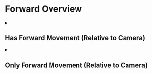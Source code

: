 # Forward Overview

<details>
<summary><h2>Has Forward Movement (Relative to Camera)</h2></summary>


<h3>🔵 Label Name:</h3>
<code>has_forward_wrt_camera</code>


<h3>📖 Definition:</h3>
Does the camera move forward (not zooming in) with respect to the initial frame?

<details>
<summary><h4> Question (Definition)</h4></summary>

- Does the camera move forward in space based on its starting position?

- Is the camera moving forward (not zooming in) with respect to itself, creating a noticeable parallax effect?

- Is the forward motion of the camera clear in this shot by comparing the start and end of the shot?

- Is the camera dollying in with respect to itself?

- Is the camera dollying forward with respect to itself?

</details>

<details>
<summary><h4> Alternative Question</h4></summary>

- Does the camera move forward (not zooming in)?

- Is the camera moving forward?

- Is there clear forward movement when comparing the start and end of the shot?

- Does the camera travel forward in space, rather than zooming in?

- Is the camera pushing forward through the space?

- Does the shot feature a clear forward motion of the camera?

- Is the camera’s movement progressing forward rather than backward?

- Is the forward motion of the camera clear in this shot?

- Does the camera travel forward in space, rather than zooming in?

- Is the camera advancing in the scene?

- Does the perspective shift forward rather than relying on zoom?

- Is the camera physically traveling forward instead of adjusting focal length?

- Is the camera advancing, creating a strong sense of depth?

</details>

<details>
<summary><h4> Prompt (Definition)</h4></summary>

- A video where the camera moves forward (not zooming in) with respect to the initial frame.

- A shot where the camera moves forward in space based on its starting position.

- A video where the camera moves forward (not zooming in) with respect to itself, creating a noticeable parallax effect.

- A scene where the forward motion of the camera is clear by comparing the start and end of the shot.

- The camera pushes in with respect to itself.

- The camera dollies forward with respect to itself.

- A video where the camera dolly moves forward with respect to itself.

</details>

<details>
<summary><h4> Alternative Prompt</h4></summary>

- A shot where the camera moves forward (not zooming in).

- A video where the camera is moving forward.

- The camera moves forward in space based on its starting position.

- The camera pushes forward through the space.

- The camera moves forward.

- Camera advances forward.

- A scene where there is clear forward movement when comparing the start and end of the shot.

- A video where the camera travels forward in space, rather than zooming in.

- A shot where the camera pushes forward through the space.

- A video where the shot features a clear forward motion of the camera.

- A scene where the camera’s movement progresses forward rather than backward.

- A video where the forward motion of the camera is clear.

- A shot where the camera travels forward in space rather than zooming in.

- A scene where the camera is advancing in the shot.

- A video where the perspective shifts forward rather than relying on zoom.

- A shot where the camera physically travels forward instead of adjusting focal length.

- A video where the camera advances, creating a strong sense of depth.

</details>

<h4>🟢 Positive:</h4>
<code>self.cam_motion.forward_cam</code>

<h4>🔴 Negative:</h4>
<code>not self.cam_motion.forward_cam and self.cam_motion.steadiness not in ['unsteady', 'very_unsteady']</code>

<details>
<summary><h4>🔴 Negative (Easy)</h4></summary>

- <b>moving_backward</b>: <code>self.cam_motion.camera_movement in ['major_simple','major_complex'] and self.cam_motion.camera_forward_backward_cam_frame == 'backward' and self.cam_motion.steadiness not in ['unsteady','very_unsteady']</code>

</details>

<details>
<summary><h4>🔴 Negative (Hard)</h4></summary>

- <b>zooming_in</b>: <code>self.cam_motion.camera_movement in ['major_simple'] and self.cam_motion.camera_forward_backward_cam_frame != 'forward' and self.cam_motion.camera_zoom == 'in' and self.cam_motion.steadiness not in ['unsteady','very_unsteady']</code>

</details>

</details>

<details>
<summary><h2>Only Forward Movement (Relative to Camera)</h2></summary>


<h3>🔵 Label Name:</h3>
<code>only_forward_wrt_camera</code>


<h3>📖 Definition:</h3>
Does the camera move only forward (not zooming in) with respect to the initial frame?

<details>
<summary><h4> Question (Definition)</h4></summary>

- Is forward motion the only camera movement from the initial frame?

- Is there no other camera motion except forward movement relative to the initial frame?

- Does the camera move forward with respect to itself without any other movement or zooming?

- Is the camera only moving forward relative to the first frame?

- Is the camera only dollying in with respect to itself?

- Is the camera only dollying forward with respect to itself?

- Is the camera only pushing forward without zooming in relative to the first frame?

</details>

<details>
<summary><h4> Alternative Question</h4></summary>

- Is the camera only moving forward?

- Is the camera only moving forward (not zooming in) in the scene, creating a noticeable parallax effect?

- Is forward motion the only camera movement in this shot?

- Does the camera travel only forward in space, rather than zooming in?

- Is the camera exclusively moving forward relative to its initial position?

- Does the camera advance in a straight forward direction without any other motions?

- Is the only movement in this shot a forward motion?

- Is there no side, tilt, or zoom adjustments while moving forward?

- Does the camera progress ahead without any vertical or lateral changes?

- Does the tracking movement consist only of a forward push?

- Is the camera strictly advancing forward with no other motion applied?

- Does the shot feature only a single directional forward movement?

</details>

<details>
<summary><h4> Prompt (Definition)</h4></summary>

- A video where the camera moves only forward (not zooming in) with respect to the initial frame.

- A shot where the camera advances in space relative to its starting position without any additional motion.

- A video where the camera exclusively moves forward with respect to the initial frame, creating a noticeable parallax effect.

- A scene where the camera progresses forward with respect to itself without any lateral or vertical movement.

- The camera only dollying forward with respect to itself.

- The camera only pushes forward with respect to itself.

</details>

<details>
<summary><h4> Alternative Prompt</h4></summary>

- A shot where the camera moves forward with no additional movement type.

- The camera moves forward without incorporating other movement types.

- The camera dollies forward.

- The camera advances forward.

- Camera moves forward.

- A shot where the forward motion is the only movement present in the scene.

- A shot where the camera moves strictly forward without side-to-side or vertical adjustments.

- A video where the camera advances in a single direction without any motion complexity.

- A scene where the camera moves straight ahead without tilting or panning.

- A video where the camera strictly maintains forward movement with no deviation.

- A shot where the tracking movement is purely forward without other motions.

- A scene where the only motion is the camera pushing ahead in a single direction.

</details>

<h4>🟢 Positive:</h4>
<code>self.cam_motion.forward_cam and self.cam_motion.camera_movement in ['major_simple'] and self.cam_motion.check_if_no_motion_cam_frame(exclude=['forward_backward']) and self.cam_motion.steadiness not in ['unsteady','very_unsteady']</code>

<h4>🔴 Negative:</h4>
<code>not (self.cam_motion.forward_cam and self.cam_motion.check_if_no_motion_cam_frame(exclude=['forward_backward']))</code>

<details>
<summary><h4>🔴 Negative (Easy)</h4></summary>

- <b>moving_backward</b>: <code>self.cam_motion.camera_movement in ['major_simple','major_complex'] and self.cam_motion.camera_forward_backward_cam_frame == 'backward'</code>

</details>

<details>
<summary><h4>🔴 Negative (Hard)</h4></summary>

- <b>zooming_in</b>: <code>self.cam_motion.camera_movement in ['major_simple'] and self.cam_motion.camera_forward_backward_cam_frame != 'forward' and self.cam_motion.camera_zoom == 'in'</code>

- <b>compound_motion_with_forward</b>: <code>self.cam_motion.camera_movement in ['major_simple'] and self.cam_motion.camera_forward_backward_cam_frame == 'forward' and not self.cam_motion.check_if_no_motion_cam_frame(exclude=['forward_backward'])</code>

</details>

</details>
